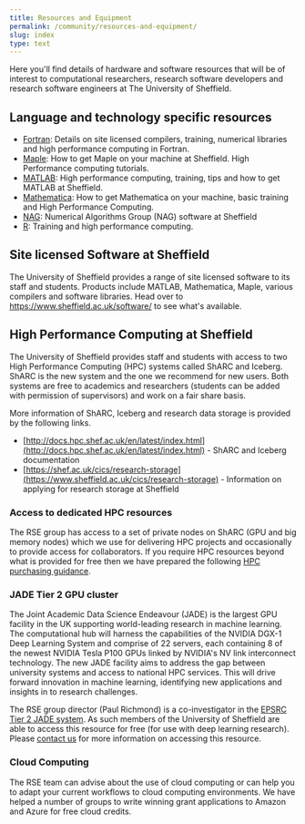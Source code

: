 ```yaml
---
title: Resources and Equipment
permalink: /community/resources-and-equipment/
slug: index
type: text
---
```


Here you'll find details of hardware and software resources that will be of interest to computational researchers, research software developers and research software engineers at The University of Sheffield.

## Language and technology specific resources

* [Fortran](languages/fortran): Details on site licensed compilers, training, numerical libraries and high performance computing in Fortran.
* [Maple](languages/maple): How to get Maple on your machine at Sheffield. High Performance computing tutorials.
* [MATLAB](languages/matlab): High performance computing, training, tips and how to get MATLAB at Sheffield.
* [Mathematica](languages/mathematica): How to get Mathematica on your machine, basic training and High Performance Computing.
* [NAG](languages/NAG): Numerical Algorithms Group (NAG) software at Sheffield
* [R](languages/rstats): Training and high performance computing.

## Site licensed Software at Sheffield

The University of Sheffield provides a range of site licensed software to its staff and students. Products include MATLAB, Mathematica, Maple, various compilers and software libraries. Head over to https://www.sheffield.ac.uk/software/ to see what's available.

## High Performance Computing at Sheffield

The University of Sheffield provides staff and students with access to two High Performance Computing (HPC) systems called ShARC and Iceberg.
ShARC is the new system and the one we recommend for new users. Both systems are free to academics and researchers (students can be added with permission of supervisors) and work on a fair share basis.

More information of ShARC, Iceberg and research data storage is provided by the following links.

* [http://docs.hpc.shef.ac.uk/en/latest/index.html](http://docs.hpc.shef.ac.uk/en/latest/index.html) - ShARC and Iceberg documentation
* [https://shef.ac.uk/cics/research-storage](https://www.sheffield.ac.uk/cics/research-storage) - Information on applying for research storage at Sheffield

### Access to dedicated HPC resources

The RSE group has access to a set of private nodes on ShARC (GPU and big memory nodes) which we use for delivering HPC projects and occasionally to provide access for collaborators.  If you require HPC resources beyond what is provided for free then we have prepared the following [HPC purchasing guidance](hpc).

### JADE Tier 2 GPU cluster

The Joint Academic Data Science Endeavour (JADE) is the largest GPU facility in the UK supporting world-leading research in machine learning. The computational hub will harness the capabilities of the NVIDIA DGX-1 Deep Learning System and comprise of 22 servers, each containing 8 of the newest NVIDIA Tesla P100 GPUs linked by NVIDIA's NV link interconnect technology. The new JADE facility aims to address the gap between university systems and access to national HPC services. This will drive forward innovation in machine learning, identifying new applications and insights in to research challenges.

The RSE group director (Paul Richmond) is a co-investigator in the [EPSRC Tier 2 JADE system](http://www.jade.ac.uk/). As such members of the University of Sheffield are able to access this resource for free (for use with deep learning research). Please [contact us](https://rse.shef.ac.uk/contact/) for more information on accessing this resource.

### Cloud Computing

The RSE team can advise about the use of cloud computing or can help you to adapt your current workflows to cloud computing environments. We have helped a number of groups to write winning grant applications to Amazon and Azure for free cloud credits. 
